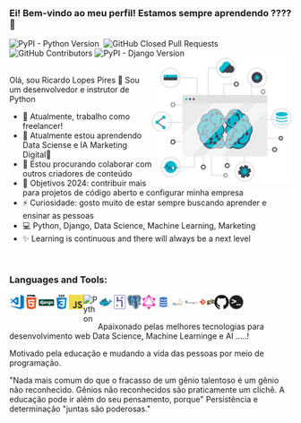



<br/>

### Ei! Bem-vindo ao meu perfil! Estamos sempre aprendendo ???? 👋
<p align = 'left'>
  <img alt="PyPI - Python Version" src="https://img.shields.io/pypi/pyversions/Django">  
  <img alt="" src="https://img.shields.io/github/repo-size/ricardolopespires/ricardolopespires" />    
  <img alt="GitHub Closed Pull Requests" src="https://img.shields.io/github/issues-pr-closed/ricardolopespires/ricardolopespires" />
  <img alt="GitHub Contributors" src="https://img.shields.io/github/contributors/ricardolopespires/ricardolopespires" />
  <img alt="PyPI - Django Version" src="https://img.shields.io/pypi/djversions/djangorestframework"> 
  <img align="right"  width= 250 src="https://github.com/ricardolopespires/ricardolopespires/blob/master/banner-github.png"/>
  
</p>

<br/>
Olá, sou Ricardo Lopes Pires  👋
Sou um desenvolvedor e instrutor de Python

- 🔭 Atualmente, trabalho como freelancer!
- 🌱 Atualmente estou aprendendo Data Sciense e IA Marketing Digital🤣
- 👯 Estou procurando colaborar com outros criadores de conteúdo
- 🥅 Objetivos 2024: contribuir mais para projetos de código aberto e configurar minha empresa
- ⚡ Curiosidade: gosto muito de estar sempre buscando aprender e ensinar as pessoas
- 💻 Python, Django, Data Science, Machine Learning, Marketing
- ✨ Learning is continuous and there will always be a next level
<br/>

### Languages and Tools:
<p >
<img align="left" alt="Visual Studio Code" width="26px" src="https://raw.githubusercontent.com/github/explore/80688e429a7d4ef2fca1e82350fe8e3517d3494d/topics/visual-studio-code/visual-studio-code.png" />
<img align="left" alt="HTML5" width="26px" src="https://raw.githubusercontent.com/github/explore/80688e429a7d4ef2fca1e82350fe8e3517d3494d/topics/html/html.png" />
<img align="left" alt="Django" width="28px" src="https://github.com/devicons/devicon/blob/master/icons/django/django-original.svg" />
<img align="left" alt="CSS3" width="26px" src="https://raw.githubusercontent.com/github/explore/80688e429a7d4ef2fca1e82350fe8e3517d3494d/topics/css/css.png" />
<img align="left" alt="JavaScript" width="26px" src="https://raw.githubusercontent.com/github/explore/80688e429a7d4ef2fca1e82350fe8e3517d3494d/topics/javascript/javascript.png" />
<img align="left" alt="Python" width="26px" src="https://github.com/abranhe/programming-languages-logos/blob/master/src/python/python_128x128.png" />
<img align="left" alt="Docker" width="26px" src="https://github.com/devicons/devicon/blob/master/icons/docker/docker-original.svg" />
<img align="left" alt="Heroku" width="26px" src="https://github.com/devicons/devicon/blob/master/icons/heroku/heroku-original.svg" />
<img align="left" alt="Postgresql" width="26px" src="https://github.com/devicons/devicon/blob/master/icons/postgresql/postgresql-original.svg" />
<img align="left" alt="GraphQL" width="26px" src="https://raw.githubusercontent.com/github/explore/80688e429a7d4ef2fca1e82350fe8e3517d3494d/topics/graphql/graphql.png" />
<img align="left" alt="SQL" width="26px" src="https://raw.githubusercontent.com/github/explore/80688e429a7d4ef2fca1e82350fe8e3517d3494d/topics/sql/sql.png" />
<img align="left" alt="MySQL" width="26px" src="https://raw.githubusercontent.com/github/explore/80688e429a7d4ef2fca1e82350fe8e3517d3494d/topics/mysql/mysql.png" />
<img align="left" alt="MongoDB" width="26px" src="https://raw.githubusercontent.com/github/explore/80688e429a7d4ef2fca1e82350fe8e3517d3494d/topics/mongodb/mongodb.png" />
<img align="left" alt="Git" width="26px" src="https://raw.githubusercontent.com/github/explore/80688e429a7d4ef2fca1e82350fe8e3517d3494d/topics/git/git.png" />
<img align="left" alt="GitHub" width="26px" src="https://raw.githubusercontent.com/github/explore/78df643247d429f6cc873026c0622819ad797942/topics/github/github.png" />
<img align="left" alt="HTML5" width="26px" src="https://raw.githubusercontent.com/github/explore/80688e429a7d4ef2fca1e82350fe8e3517d3494d/topics/terminal/terminal.png" />
  
</p>
<br>
<br>

Apaixonado pelas melhores tecnologias para desenvolvimento web Data Science, Machine Learninge e AI .....!

Motivado pela educação e mudando a vida das pessoas por meio de programação.

"Nada mais comum do que o fracasso de um gênio talentoso é um gênio não reconhecido. Gênios não reconhecidos são praticamente um clichê. A educação pode ir além do seu pensamento, porque" Persistência e determinação "juntas são poderosas."

<!--
**ricardolopespires/ricardolopespires** is a ✨ _special_ ✨ repository because its `README.md` (this file) appears on your GitHub profile.

Here are some ideas to get you started:

- 🔭 I’m currently working on ...
- 🌱 I’m currently learning ...
- 👯 I’m looking to collaborate on ...
- 🤔 I’m looking for help with ...
- 💬 Ask me about ...
- 📫 How to reach me: ...
- 😄 Pronouns: ...
- ⚡ Fun fact: ...
-->

